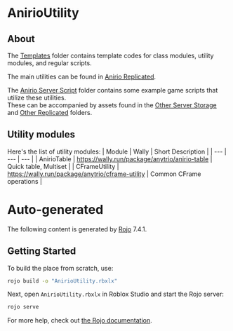# AnirioUtility

## About

The [Templates](/src/_Templates/) folder contains template codes for class modules, utility modules, and regular scripts.

The main utilities can be found in [Anirio Replicated](/src/AnirioReplicated/).

The [Anirio Server Script](/src/AnirioServerScript/) folder contains some example game scripts that utilize these utilities.<br>
These can be accompanied by assets found in the [Other Server Storage](/src/OtherServerStorage/) and [Other Replicated](/src/OtherReplicated/) folders.

## Utility modules

Here's the list of utility modules:
| Module | Wally | Short Description |
| --- | --- | --- |
| AnirioTable | https://wally.run/package/anytrio/anirio-table | Quick table, Multiset |
| CFrameUtility | https://wally.run/package/anytrio/cframe-utility | Common CFrame operations |

# Auto-generated

The following content is generated by [Rojo](https://github.com/rojo-rbx/rojo) 7.4.1.

## Getting Started

To build the place from scratch, use:

```bash
rojo build -o "AnirioUtility.rbxlx"
```

Next, open `AnirioUtility.rbxlx` in Roblox Studio and start the Rojo server:

```bash
rojo serve
```

For more help, check out [the Rojo documentation](https://rojo.space/docs).